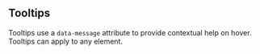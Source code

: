 ## Tooltips

Tooltips use a `data-message` attribute to provide contextual help on hover. Tooltips can apply to any element.